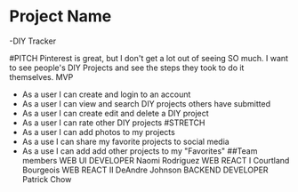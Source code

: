 # Project Name
-DIY Tracker

#PITCH
Pinterest is great, but I don't get a lot out of seeing SO much. I want to see people's DIY Projects and see the steps they took to do it themselves.
MVP
- As a user I can create and login to an account
- As a user I can view and search DIY projects others have submitted
- As a user I can create edit and delete a DIY project
- As a user I can rate other DIY projects
#STRETCH
- As a user I can add photos to my projects
- As  a use I can share my favorite projects to social media
- As a use I can add add other projects to my "Favorites"
##Team members
WEB UI DEVELOPER
Naomi Rodriguez
WEB REACT I
Courtland Bourgeois
WEB REACT II
DeAndre Johnson
BACKEND DEVELOPER
Patrick Chow








